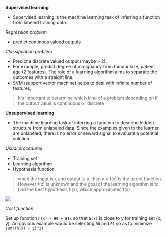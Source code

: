 

__Supervised learning__
+ Supervised learning is the machine learning task of inferring a function from labeled training data.

_Regression problem_  
+ predict continous valued outputs

_Classification problem_  
+ Predict a discrete valued output (maybe > 2).    
+ For example, predict degree of malignancy from tumour size, patient age (2 features). The role of a learning algorithm aims to separate the outcomes with a straight line.   
+ SVM (support vector machine) helps to deal with infinite number of features,

> It's important to determine which kind of a problem depending on if the output value is continuous or discrete


__Unsupervised learning__
+ The machine learning task of inferring a function to describe hidden structure from unlabeled data. Since the examples given to the learner are unlabeled, there is no error or reward signal to evaluate a potential solution.   



_Usual procedures_

+ Training set   
+ Learning algorithm  
+ Hypothesis function  

> when the input is x and output is y. then y = f(x) is the target function. However f(x) is unknown and the goal of the learning algorithm is to find the best hypothesis h(x), which approximates f(x)


![](https://qph.is.quoracdn.net/main-qimg-a7bec039b4badd40c5ed4051a0f56d09?convert_to_webp=true)



_Cost function_

Set up function `h(x) = θ0 + θ1x` so that `h(x)` is close to y for training set (x, y). An obvious example would be selecting `θ0` and `θ1` so as to minimize `sum((h(x) - y)^2)`
